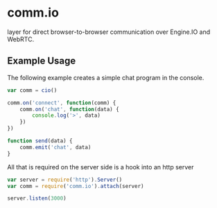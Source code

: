# comm.io #

layer for direct browser-to-browser communication over Engine.IO and WebRTC.

## Example Usage ##

The following example creates a simple chat program in the console.

```js
var comm = cio()

comm.on('connect', function(comm) {
    comm.on('chat', function(data) {
        console.log('>', data)
    })
})

function send(data) {
    comm.emit('chat', data)
}
```

All that is required on the server side is a hook into an http server

```js
var server = require('http').Server()
var comm = require('comm.io').attach(server)

server.listen(3000)
```
